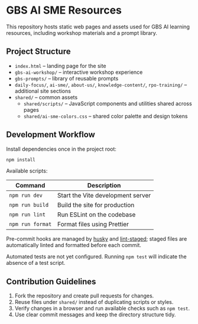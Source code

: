# GBS AI SME Resources

This repository hosts static web pages and assets used for GBS AI learning resources, including workshop materials and a prompt library.

## Project Structure
- `index.html` – landing page for the site
- `gbs-ai-workshop/` – interactive workshop experience
- `gbs-prompts/` – library of reusable prompts
- `daily-focus/`, `ai-sme/`, `about-us/`, `knowledge-content/`, `rpo-training/` – additional site sections
- `shared/` – common assets
  - `shared/scripts/` – JavaScript components and utilities shared across pages
  - `shared/ai-sme-colors.css` – shared color palette and design tokens

## Development Workflow

Install dependencies once in the project root:

```bash
npm install
```

Available scripts:

| Command | Description |
|---------|-------------|
| `npm run dev` | Start the Vite development server |
| `npm run build` | Build the site for production |
| `npm run lint` | Run ESLint on the codebase |
| `npm run format` | Format files using Prettier |

Pre-commit hooks are managed by [husky](https://github.com/typicode/husky) and [lint-staged](https://github.com/okonet/lint-staged); staged files are automatically linted and formatted before each commit.

Automated tests are not yet configured. Running `npm test` will indicate the absence of a test script.

## Contribution Guidelines
1. Fork the repository and create pull requests for changes.
2. Reuse files under `shared/` instead of duplicating scripts or styles.
3. Verify changes in a browser and run available checks such as `npm test`.
4. Use clear commit messages and keep the directory structure tidy.


